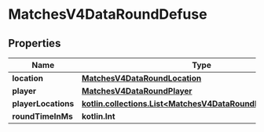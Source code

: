 
# MatchesV4DataRoundDefuse

## Properties
| Name | Type | Description | Notes |
| ------------ | ------------- | ------------- | ------------- |
| **location** | [**MatchesV4DataRoundLocation**](MatchesV4DataRoundLocation.md) |  |  |
| **player** | [**MatchesV4DataRoundPlayer**](MatchesV4DataRoundPlayer.md) |  |  |
| **playerLocations** | [**kotlin.collections.List&lt;MatchesV4DataRoundPlayerLocations&gt;**](MatchesV4DataRoundPlayerLocations.md) |  |  |
| **roundTimeInMs** | **kotlin.Int** |  |  |



